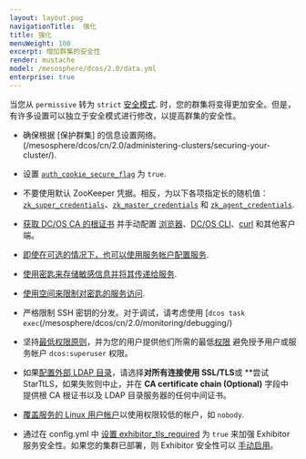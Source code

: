 ```yaml
---
layout: layout.pug
navigationTitle:  强化
title: 强化
menuWeight: 100
excerpt: 增加群集的安全性
render: mustache
model: /mesosphere/dcos/2.0/data.yml
enterprise: true
---
```

<!-- The source repository for this topic is https://github.com/dcos/dcos-docs-site -->


当您从 `permissive` 转为 `strict` [安全模式](/mesosphere/dcos/cn/2.0/security/ent/#security-modes). 时，您的群集将变得更加安全。但是，有许多设置可以独立于安全模式进行修改，以提高群集的安全性。

- 确保根据 [保护群集] 的信息设置网络。(/mesosphere/dcos/cn/2.0/administering-clusters/securing-your-cluster/).

- <a name="secure-flag"></a>设置 [`auth_cookie_secure_flag`](/mesosphere/dcos/cn/2.0/installing/production/advanced-configuration/configuration-reference/#auth-cookie-secure-flag-enterprise) 为 `true`.

- <a name="zk"></a>不要使用默认 ZooKeeper 凭据。相反，为以下各项指定长的随机值：[`zk_super_credentials`](/mesosphere/dcos/cn/2.0/installing/production/advanced-configuration/configuration-reference/#zk-superuser)、[`zk_master_credentials`](/mesosphere/dcos/cn/2.0/installing/production/advanced-configuration/configuration-reference/#zk-master) 和 [`zk_agent_credentials`](/mesosphere/dcos/cn/2.0/installing/production/advanced-configuration/configuration-reference/#zk-agent).

- [获取 DC/OS CA 的根证书](/mesosphere/dcos/cn/2.0/security/ent/tls-ssl/get-cert/#oob) 并手动配置 [浏览器](/mesosphere/dcos/cn/2.0/security/ent/tls-ssl/ca-trust-browser/)、[DC/OS CLI](/mesosphere/dcos/cn/2.0/security/ent/tls-ssl/ca-trust-cli/)、[curl](/mesosphere/dcos/cn/2.0/security/ent/tls-ssl/ca-trust-curl/) 和其他客户端。

- [即使在可选的情况下，也可以使用服务帐户配置服务](/mesosphere/dcos/cn/2.0/security/ent/service-auth/).

- [使用密匙来存储敏感信息并将其传递给服务](/mesosphere/dcos/cn/2.0/security/ent/secrets/).

- [使用空间来限制对密匙的服务访问](/mesosphere/dcos/cn/2.0//security/ent/#spaces).

- 严格限制 SSH 密钥的分发。对于调试，请考虑使用 [`dcos task exec`(/mesosphere/dcos/cn/2.0/monitoring/debugging/)

- 坚持[最低权限原则](http://searchsecurity.techtarget.com/definition/principle-of-least-privilege-POLP)，并为您的用户提供他们所需的最低[权限](/mesosphere/dcos/cn/2.0/security/ent/perms-reference/) 避免授予用户或服务帐户 `dcos:superuser` 权限。

- 如果[配置外部 LDAP 目录](/mesosphere/dcos/cn/2.0/security/ent/ldap/ldap-conn/)，请选择**对所有连接使用 SSL/TLS**或 **尝试 StarTtLS，如果失败则中止，并在 **CA certificate chain (Optional)** 字段中提供根 CA 根证书以及 LDAP 目录服务器的任何中间证书。

- [覆盖服务的 Linux 用户帐户](/mesosphere/dcos/cn/2.0/security/ent/users-groups/config-linux-user/)以使用权限较低的帐户，如 `nobody`.

- 通过在 config.yml 中 [设置 exhibitor_tls_required](/mesosphere/dcos/cn/2.0/installing/production/advanced-configuration/configuration-reference/#exhibitor-tls-required) 为 `true` 来加强 Exhibitor 服务安全性。如果您的集群已部署，则 Exhibitor 安全性可以 [手动启用](/mesosphere/dcos/cn/2.0/security/ent/tls-ssl/exhibitor)。
